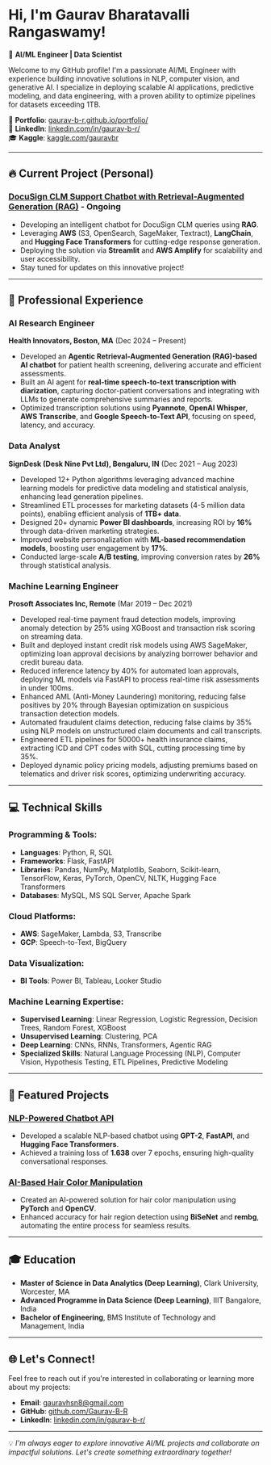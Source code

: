 # Hi, I'm Gaurav Bharatavalli Rangaswamy! 
🚀 **AI/ML Engineer | Data Scientist**

Welcome to my GitHub profile! I'm a passionate AI/ML Engineer with experience building innovative solutions in NLP, computer vision, and generative AI. I specialize in deploying scalable AI applications, predictive modeling, and data engineering, with a proven ability to optimize pipelines for datasets exceeding 1TB.

🌟 **Portfolio**: [gaurav-b-r.github.io/portfolio/](https://gaurav-b-r.github.io/portfolio/)  
💼 **LinkedIn**: [linkedin.com/in/gaurav-b-r/](https://www.linkedin.com/in/gaurav-b-r/)  
🎓 **Kaggle**: [kaggle.com/gauravbr](https://www.kaggle.com/gauravbr)  

---

## 🔥 Current Project (Personal)
### [DocuSign CLM Support Chatbot with Retrieval-Augmented Generation (RAG)](https://github.com/Gaurav-B-R/docusign-clm-chatbot-rag) - Ongoing
- Developing an intelligent chatbot for DocuSign CLM queries using **RAG**.
- Leveraging **AWS** (S3, OpenSearch, SageMaker, Textract), **LangChain**, and **Hugging Face Transformers** for cutting-edge response generation.
- Deploying the solution via **Streamlit** and **AWS Amplify** for scalability and user accessibility.
- Stay tuned for updates on this innovative project!

---

## 💼 Professional Experience
### **AI Research Engineer**  
**Health Innovators, Boston, MA** (Dec 2024 – Present)
- Developed an **Agentic Retrieval-Augmented Generation (RAG)-based AI chatbot** for patient health screening, delivering accurate and efficient assessments.  
- Built an AI agent for **real-time speech-to-text transcription with diarization**, capturing doctor-patient conversations and integrating with LLMs to generate comprehensive summaries and reports.  
- Optimized transcription solutions using **Pyannote**, **OpenAI Whisper**, **AWS Transcribe**, and **Google Speech-to-Text API**, focusing on speed, latency, and accuracy.

### **Data Analyst**  
**SignDesk (Desk Nine Pvt Ltd), Bengaluru, IN** (Dec 2021 – Aug 2023)  
- Developed 12+ Python algorithms leveraging advanced machine learning models for predictive data modeling and statistical analysis, enhancing lead generation pipelines.  
- Streamlined ETL processes for marketing datasets (4-5 million data points), enabling efficient analysis of **1TB+ data**.  
- Designed 20+ dynamic **Power BI dashboards**, increasing ROI by **16%** through data-driven marketing strategies.  
- Improved website personalization with **ML-based recommendation models**, boosting user engagement by **17%**.  
- Conducted large-scale **A/B testing**, improving conversion rates by **26%** through statistical analysis.

### **Machine Learning Engineer**  
**Prosoft Associates Inc, Remote** (Mar 2019 – Dec 2021)  
- Developed real-time payment fraud detection models, improving anomaly detection by 25% using XGBoost and transaction risk scoring on streaming data.
- Built and deployed instant credit risk models using AWS SageMaker, optimizing loan approval decisions by analyzing borrower behavior and credit bureau data.
- Reduced inference latency by 40% for automated loan approvals, deploying ML models via FastAPI to process real-time risk assessments in under 100ms.
- Enhanced AML (Anti-Money Laundering) monitoring, reducing false positives by 20% through Bayesian optimization on suspicious transaction detection models.
- Automated fraudulent claims detection, reducing false claims by 35% using NLP models on unstructured claim documents and call transcripts.
- Engineered ETL pipelines for 50000+ health insurance claims, extracting ICD and CPT codes with SQL, cutting processing time by 35%.
- Deployed dynamic policy pricing models, adjusting premiums based on telematics and driver risk scores, optimizing underwriting accuracy.

---

## 💻 Technical Skills
### Programming & Tools:
- **Languages**: Python, R, SQL  
- **Frameworks**: Flask, FastAPI  
- **Libraries**: Pandas, NumPy, Matplotlib, Seaborn, Scikit-learn, TensorFlow, Keras, PyTorch, OpenCV, NLTK, Hugging Face Transformers  
- **Databases**: MySQL, MS SQL Server, Apache Spark

### Cloud Platforms:
- **AWS**: SageMaker, Lambda, S3, Transcribe  
- **GCP**: Speech-to-Text, BigQuery  

### Data Visualization:
- **BI Tools**: Power BI, Tableau, Looker Studio  

### Machine Learning Expertise:
- **Supervised Learning**: Linear Regression, Logistic Regression, Decision Trees, Random Forest, XGBoost  
- **Unsupervised Learning**: Clustering, PCA  
- **Deep Learning**: CNNs, RNNs, Transformers, Agentic RAG  
- **Specialized Skills**: Natural Language Processing (NLP), Computer Vision, Hypothesis Testing, ETL Pipelines, Predictive Modeling  

---

## 🌟 Featured Projects
### [NLP-Powered Chatbot API](https://github.com/Gaurav-B-R/Clark_SPS_NLP_Chatbot)  
- Developed a scalable NLP-based chatbot using **GPT-2**, **FastAPI**, and **Hugging Face Transformers**.  
- Achieved a training loss of **1.638** over 7 epochs, ensuring high-quality conversational responses.  

### [AI-Based Hair Color Manipulation](https://github.com/Gaurav-B-R/AI-Hair-Color-Manipulation-PyTorch-OpenCV-Rembg)  
- Created an AI-powered solution for hair color manipulation using **PyTorch** and **OpenCV**.  
- Enhanced accuracy for hair region detection using **BiSeNet** and **rembg**, automating the entire process for seamless results.

---

## 🎓 Education
- **Master of Science in Data Analytics (Deep Learning)**, Clark University, Worcester, MA  
- **Advanced Programme in Data Science (Deep Learning)**, IIIT Bangalore, India  
- **Bachelor of Engineering**, BMS Institute of Technology and Management, India  

---

## 🌐 Let's Connect!
Feel free to reach out if you're interested in collaborating or learning more about my projects:  
- **Email**: gauravhsn8@gmail.com  
- **GitHub**: [github.com/Gaurav-B-R](https://github.com/Gaurav-B-R)  
- **LinkedIn**: [linkedin.com/in/gaurav-b-r/](https://www.linkedin.com/in/gaurav-b-r/)  

---

💡 *I'm always eager to explore innovative AI/ML projects and collaborate on impactful solutions. Let's create something extraordinary together!*
